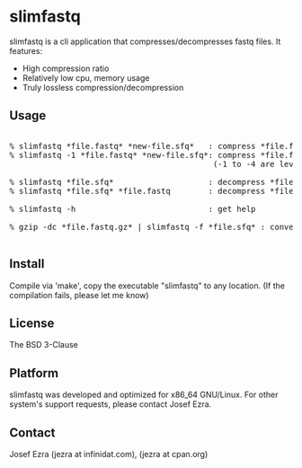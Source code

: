 slimfastq
=========

slimfastq is a cli application that compresses/decompresses fastq files.
It features:

* High compression ratio
* Relatively low cpu, memory usage
* Truly lossless compression/decompression


Usage
-----

<pre>

% slimfastq *file.fastq* *new-file.sfq*   : compress *file.fastq* to *new-file.sfq*
% slimfastq -1 *file.fastq* *new-file.sfq*: compress *file.fastq* to *new-file.sfq*, using little cpu/memory resources
                                           (-1 to -4 are levels of compression/resources tradeoffs, -3 is default)

% slimfastq *file.sfq*                    : decompress *file.sfq* to stdout (format is determined by stamp, not name)
% slimfastq *file.sfq* *file.fastq        : decompress *file.sfq* to *file.fastq*

% slimfastq -h                            : get help

% gzip -dc *file.fastq.gz* | slimfastq -f *file.sfq* : convert from gzip to sfq format (and save a lot of disk space)

</pre>


Install
-------
Compile via 'make', copy the executable "slimfastq" to any location.
(If the compilation fails, please let me know)

License
-------
The BSD 3-Clause

Platform
--------
slimfastq was developed and optimized for x86_64 GNU/Linux. For other system's support requests, please contact Josef Ezra.

Contact
-------
Josef Ezra  (jezra at infinidat.com), (jezra at cpan.org)


